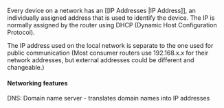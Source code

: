 Every device on a network has an [[IP Addresses |IP Address]], an individually assigned address that is used to identify the device. The IP is normally assigned by the router using DHCP (Dynamic Host Configuration Protocol).

The IP address used on the local network is separate to the one used for public communication (Most consumer routers use 192.168.x.x for their network addresses, but external addresses could be different and changeable.)

#### Networking features
DNS: Domain name server - translates domain names into IP addresses


